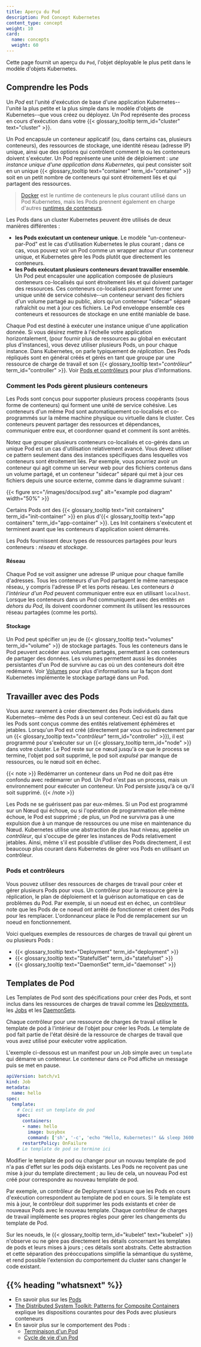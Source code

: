 ```yaml
---
title: Aperçu du Pod
description: Pod Concept Kubernetes
content_type: concept
weight: 10
card:
  name: concepts
  weight: 60
---
```


<!-- overview -->
Cette page fournit un aperçu du `Pod`, l'objet déployable le plus petit dans le modèle d'objets Kubernetes.


<!-- body -->

## Comprendre les Pods

Un *Pod* est l'unité d'exécution de base d'une application Kubernetes--l'unité la plus petite et la plus simple dans le modèle d'objets de Kubernetes--que vous créez ou déployez. Un Pod représente des process en cours d'exécution dans votre {{< glossary_tooltip term_id="cluster" text="cluster" >}}.

Un Pod encapsule un conteneur applicatif (ou, dans certains cas, plusieurs conteneurs), des ressources de stockage, une identité réseau (adresse IP) unique, ainsi que des options qui contrôlent comment le ou les conteneurs doivent s'exécuter. Un Pod représente une unité de déploiement : *une instance unique d'une application dans Kubernetes*, qui peut consister soit en un unique {{< glossary_tooltip text="container" term_id="container" >}} soit en un petit nombre de conteneurs qui sont étroitement liés et qui partagent des ressources.

> [Docker](https://www.docker.com) est le runtime de conteneurs le plus courant utilisé dans un Pod Kubernetes, mais les Pods prennent également en charge d'autres [runtimes de conteneurs](/docs/setup/production-environment/container-runtimes/).

Les Pods dans un cluster Kubernetes peuvent être utilisés de deux manières différentes :

* **les Pods exécutant un conteneur unique**. Le modèle "un-conteneur-par-Pod" est le cas d'utilisation Kubernetes le plus courant ; dans ce cas, vous pouvez voir un Pod comme un wrapper autour d'un conteneur unique, et Kubernetes gère les Pods plutôt que directement les conteneurs.
* **les Pods exécutant plusieurs conteneurs devant travailler ensemble**. Un Pod peut encapsuler une application composée de plusieurs conteneurs co-localisés qui sont étroitement liés et qui doivent partager des ressources. Ces conteneurs co-localisés pourraient former une unique unité de service cohésive--un conteneur servant des fichiers d'un volume partagé au public, alors qu'un conteneur "sidecar" séparé rafraîchit ou met à jour ces fichiers. Le Pod enveloppe ensemble ces conteneurs et ressources de stockage en une entité maniable de base.

Chaque Pod est destiné à exécuter une instance unique d'une application donnée. Si vous désirez mettre à l'échelle votre application horizontalement, (pour fournir plus de ressources au global en exécutant plus d'instances), vous devez utiliser plusieurs Pods, un pour chaque instance. Dans Kubernetes, on parle typiquement de _réplication_. Des Pods répliqués sont en général créés et gérés en tant que groupe par une ressource de charge de travail et son {{< glossary_tooltip text="_contrôleur_" term_id="controller" >}}. Voir [Pods et contrôleurs](#pods-et-controleurs) pour plus d'informations.

### Comment les Pods gèrent plusieurs conteneurs

Les Pods sont conçus pour supporter plusieurs process coopérants (sous forme de conteneurs) qui forment une unité de service cohésive. Les conteneurs d'un même Pod sont automatiquement co-localisés et co-programmés sur la même machine physique ou virtuelle dans le cluster. Ces conteneurs peuvent partager des ressources et dépendances, communiquer entre eux, et coordonner quand et comment ils sont arrêtés.

Notez que grouper plusieurs conteneurs co-localisés et co-gérés dans un unique Pod est un cas d'utilisation relativement avancé. Vous devez utiliser ce pattern seulement dans des instances spécifiques dans lesquelles vos conteneurs sont étroitement liés. Par exemple, vous pourriez avoir un conteneur qui agit comme un serveur web pour des fichiers contenus dans un volume partagé, et un conteneur "sidecar" séparé qui met à jour ces fichiers depuis une source externe, comme dans le diagramme suivant :

{{< figure src="/images/docs/pod.svg" alt="example pod diagram" width="50%" >}}

Certains Pods ont des {{< glossary_tooltip text="init containers" term_id="init-container" >}} en plus d'{{< glossary_tooltip text="app containers" term_id="app-container" >}}. Les Init containers s'exécutent et terminent avant que les conteneurs d'application soient démarrés.

Les Pods fournissent deux types de ressources partagées pour leurs conteneurs : *réseau* et *stockage*.

#### Réseau

Chaque Pod se voit assigner une adresse IP unique pour chaque famille d'adresses. Tous les conteneurs d'un Pod partagent le même namespace réseau, y compris l'adresse IP et les ports réseau. Les conteneurs *à l'intérieur d'un Pod* peuvent communiquer entre eux en utilisant `localhost`. Lorsque les conteneurs dans un Pod communiquent avec des entités *en dehors du Pod*, ils doivent coordonner comment ils utilisent les ressources réseau partagées (comme les ports).

#### Stockage

Un Pod peut spécifier un jeu de {{< glossary_tooltip text="volumes" term_id="volume" >}} de stockage partagés. Tous les conteneurs dans le Pod peuvent accéder aux volumes partagés, permettant à ces conteneurs de partager des données. Les volumes permettent aussi les données persistantes d'un Pod de survivre au cas où un des conteneurs doit être redémarré. Voir [Volumes](/docs/concepts/storage/volumes/) pour plus d'informations sur la façon dont Kubernetes implémente le stockage partagé dans un Pod.

## Travailler avec des Pods

Vous aurez rarement à créer directement des Pods individuels dans Kubernetes--même des Pods à un seul conteneur. Ceci est dû au fait que les Pods sont conçus comme des entités relativement éphémères et jetables. Lorsqu'un Pod est créé (directement par vous ou indirectement par un {{< glossary_tooltip text="_contrôleur_" term_id="controller" >}}), il est programmé pour s'exécuter sur un {{< glossary_tooltip term_id="node" >}} dans votre cluster. Le Pod reste sur ce nœud jusqu'à ce que le process se termine, l'objet pod soit supprimé, le pod soit *expulsé* par manque de ressources, ou le nœud soit en échec.

{{< note >}}
Redémarrer un conteneur dans un Pod ne doit pas être confondu avec redémarrer un Pod. Un Pod n'est pas un process, mais un environnement pour exécuter un conteneur. Un Pod persiste jusqu'à ce qu'il soit supprimé.
{{< /note >}}

Les Pods ne se guérissent pas par eux-mêmes. Si un Pod est programmé sur un Nœud qui échoue, ou si l'opération de programmation elle-même échoue, le Pod est supprimé ; de plus, un Pod ne survivra pas à une expulsion due à un manque de ressources ou une mise en maintenance du Nœud. Kubernetes utilise une abstraction de plus haut niveau, appelée un *contrôleur*, qui s'occupe de gérer les instances de Pods relativement jetables. Ainsi, même s'il est possible d'utiliser des Pods directement, il est beaucoup plus courant dans Kubernetes de gérer vos Pods en utilisant un contrôleur.

### Pods et contrôleurs

Vous pouvez utiliser des ressources de charges de travail pour créer et gérer plusieurs Pods pour vous. Un contrôleur pour la ressource gère la réplication,
le plan de déploiement et la guérison automatique en cas de problèmes du Pod. Par exemple, si un noeud est en échec, un contrôleur note que les Pods de ce noeud 
ont arrêté de fonctionner et créent des Pods pour les remplacer. L'ordonnanceur place le Pod de remplacement sur un noeud en fonctionnement.

Voici quelques exemples de ressources de charges de travail qui gèrent un ou plusieurs Pods :

* {{< glossary_tooltip text="Deployment" term_id="deployment" >}}
* {{< glossary_tooltip text="StatefulSet" term_id="statefulset" >}}
* {{< glossary_tooltip text="DaemonSet" term_id="daemonset" >}}

## Templates de Pod

Les Templates de Pod sont des spécifications pour créer des Pods, et sont inclus dans les ressources de charges de travail comme
les [Deployments](/fr/docs/concepts/workloads/controllers/deployment/), les [Jobs](/docs/concepts/jobs/run-to-completion-finite-workloads/) et
les [DaemonSets](/docs/concepts/workloads/controllers/daemonset/).

Chaque contrôleur pour une ressource de charges de travail utilise le template de pod à l'intérieur de l'objet pour créer les Pods. Le template de pod fait partie de l'état désiré de la ressource de charges de travail que vous avez utilisé pour exécuter votre application.

L'exemple ci-dessous est un manifest pour un Job simple avec un `template` qui démarre un conteneur. Le conteneur dans ce Pod affiche un message puis se met en pause.

```yaml
apiVersion: batch/v1
kind: Job
metadata:
  name: hello
spec:
  template:
    # Ceci est un template de pod
    spec:
      containers:
      - name: hello
        image: busybox
        command: ['sh', '-c', 'echo "Hello, Kubernetes!" && sleep 3600']
      restartPolicy: OnFailure
    # Le template de pod se termine ici
```

Modifier le template de pod ou changer pour un nouvau template de pod n'a pas d'effet sur les pods déjà existants. Les Pods ne reçoivent pas une mise à jour
du template directement ; au lieu de cela, un nouveau Pod est créé pour correspondre au nouveau template de pod.

Par exemple, un contrôleur de Deployment s'assure que les Pods en cours d'exécution correspondent au template de pod en cours. Si le template est mis à jour,
le contrôleur doit supprimer les pods existants et créer de nouveaux Pods avec le nouveau template. Chaque contrôleur de charges de travail implémente ses propres
règles pour gérer les changements du template de Pod.

Sur les noeuds, le {{< glossary_tooltip term_id="kubelet" text="kubelet" >}} n'observe ou ne gère pas directement les détails concernant les templates de pods et leurs mises à jours ; ces détails sont abstraits. Cette abstraction et cette séparation des préoccupations simplifie la sémantique du système, et rend possible l'extension du comportement du cluster sans changer le code existant.



## {{% heading "whatsnext" %}}

* En savoir plus sur les [Pods](/docs/concepts/workloads/pods/pod/)
* [The Distributed System Toolkit: Patterns for Composite Containers](https://kubernetes.io/blog/2015/06/the-distributed-system-toolkit-patterns) explique les dispositions courantes pour des Pods avec plusieurs conteneurs
* En savoir plus sur le comportement des Pods :
  * [Terminaison d'un Pod](/docs/concepts/workloads/pods/pod/#termination-of-pods)
  * [Cycle de vie d'un Pod](/docs/concepts/workloads/pods/pod-lifecycle/)
